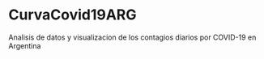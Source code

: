 # CurvaCovid19ARG
Analisis de datos y visualizacion de los contagios diarios por COVID-19 en Argentina
